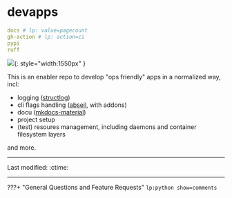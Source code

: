 # devapps



```yaml lp mode=make_badges write_readme eval=always
docs # lp: value=pagecount
gh-action # lp: action=ci
pypi
ruff
```


![](img/page-teaser.png){: style="width:1550px" }


This is an enabler repo to develop "ops friendly" apps in a normalized way, incl:

- logging ([structlog](https://www.structlog.org/en/stable/))
- cli flags handling ([abseil](https://abseil.io/docs/python/), with addons)
- docu ([mkdocs-material](https://squidfunk.github.io/mkdocs-material/getting-started/))
- project setup
- (test) resoures management, including daemons and container filesystem layers

and more.

----

Last modified: :ctime:

----

???+ "General Questions and Feature Requests"
    `lp:python show=comments`





